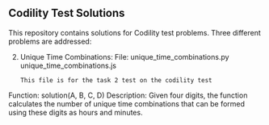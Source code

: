 ## Codility Test Solutions

This repository contains solutions for Codility test problems. Three different problems are addressed:

2. Unique Time Combinations:
 File: unique_time_combinations.py
       unique_time_combinations.js
       
       This file is for the task 2 test on the codility test

 Function: solution(A, B, C, D)
 Description: Given four digits, the function calculates the number of unique time combinations that can be formed using these digits as hours and minutes.